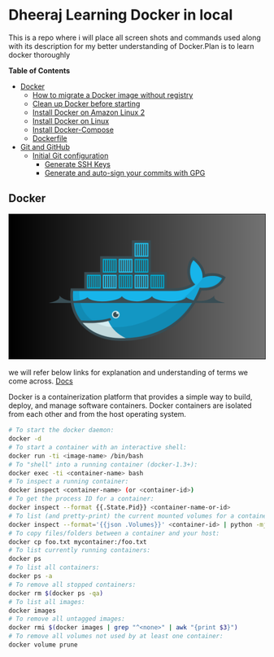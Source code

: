 # Dheeraj Learning Docker in local

This is a repo where i will place all screen shots and commands used along with its description for my better understanding of Docker.Plan is to learn docker thoroughly

<!-- START doctoc generated TOC please keep comment here to allow auto update -->
<!-- DON'T EDIT THIS SECTION, INSTEAD RE-RUN doctoc TO UPDATE -->
**Table of Contents**

- [Docker](#docker)
  - [How to migrate a Docker image without registry](#how-to-migrate-a-docker-image-without-registry)
  - [Clean up Docker before starting](#clean-up-docker-before-starting)
  - [Install Docker on Amazon Linux 2](#install-docker-on-amazon-linux-2)
  - [Install Docker on Linux](#install-docker-on-linux)
  - [Install Docker-Compose](#install-docker-compose)
  - [Dockerfile](#dockerfile)
- [Git and GitHub](#git-and-github)
  - [Initial Git configuration](#initial-git-configuration)
    - [Generate SSH Keys](#generate-ssh-keys)
    - [Generate and auto-sign your commits with GPG](#generate-and-auto-sign-your-commits-with-gpg)


## Docker
<a target="_blank" href="/images/docker_image.png"><img border="1" alt="Blue whale image representing Docker for fun" src="/images/docker_image.png" width=1000></a>

 we will refer below links for explanation and understanding of terms we come across.
[Docs](https://docs.docker.com/)

Docker is a containerization platform that provides a simple way to build, deploy, and manage software containers. Docker containers are isolated from each other and from the host operating system.

```bash
# To start the docker daemon:
docker -d
# To start a container with an interactive shell:
docker run -ti <image-name> /bin/bash
# To "shell" into a running container (docker-1.3+):
docker exec -ti <container-name> bash
# To inspect a running container:
docker inspect <container-name> (or <container-id>)
# To get the process ID for a container:
docker inspect --format {{.State.Pid}} <container-name-or-id>
# To list (and pretty-print) the current mounted volumes for a container:
docker inspect --format='{{json .Volumes}}' <container-id> | python -mjson.tool
# To copy files/folders between a container and your host:
docker cp foo.txt mycontainer:/foo.txt
# To list currently running containers:
docker ps
# To list all containers:
docker ps -a
# To remove all stopped containers:
docker rm $(docker ps -qa)
# To list all images:
docker images
# To remove all untagged images:
docker rmi $(docker images | grep "^<none>" | awk "{print $3}")
# To remove all volumes not used by at least one container:
docker volume prune
```
